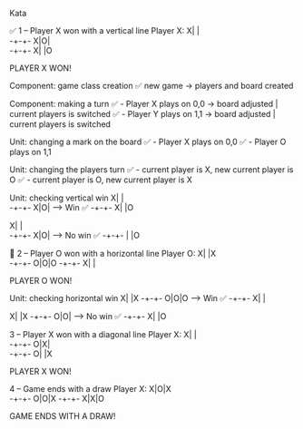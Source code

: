 Kata

✅ 1 – Player X won with a vertical line 
Player X: 
X| |  
-+-+- 
X|O|  
-+-+- 
X| |O 
 
PLAYER X WON! 

Component: game class creation
✅ new game -> players and board created

Component: making a turn
✅ - Player X plays on 0,0 -> board adjusted | current players is switched
✅ - Player Y plays on 1,1 -> board adjusted | current players is switched

Unit: changing a mark on the board
✅ - Player X plays on 0,0
✅ - Player O plays on 1,1

Unit: changing the players turn
✅ - current player is X, new current player is O
✅ - current player is O, new current player is X

Unit: checking vertical win
X| |  
-+-+- 
X|O|   --> Win ✅
-+-+- 
X| |O 

X| |  
-+-+- 
X|O|   --> No win ✅
-+-+- 
 | |O 
 
🙌 2 – Player O won with a horizontal line 
Player O: 
X| |X  
-+-+- 
O|O|O 
-+-+- 
X| | 
 
PLAYER O WON! 

Unit: checking horizontal win
X| |X
-+-+-
O|O|O --> Win ✅
-+-+-
X| | 

X| |X
-+-+-
O|O| --> No win ✅
-+-+-
X| |O 
 
3 – Player X won with a diagonal line 
Player X: 
X| |  
-+-+- 
O|X|  
-+-+- 
O| |X 
 
PLAYER X WON! 
 
4 – Game ends with a draw 
Player X: 
X|O|X  
-+-+- 
O|O|X 
-+-+- 
X|X|O 
 
GAME ENDS WITH A DRAW! 